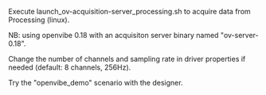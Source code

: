 
Execute launch_ov-acquisition-server_processing.sh to acquire data from Processing (linux).

NB: using openvibe 0.18 with an acquisiton server binary named "ov-server-0.18".

Change the number of channels and sampling rate in driver properties if needed (default: 8 channels, 256Hz).

Try the "openvibe_demo" scenario with the designer.
